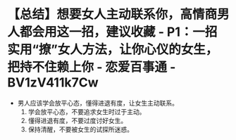 # 【总结】想要女人主动联系你，高情商男人都会用这一招，建议收藏 - P1：一招实用“撩”女人方法，让你心仪的女生，把持不住赖上你 - 恋爱百事通 - BV1zV411k7Cw

-   男人应该学会放平心态，懂得进退有度，让女生主动联系。 
    1.  学会放平心态，不要追求女生时过于主动。
    2.  懂得进退有度，不要过度讨好女生。
    3.  保持清醒，不要被女生的试探所迷惑。